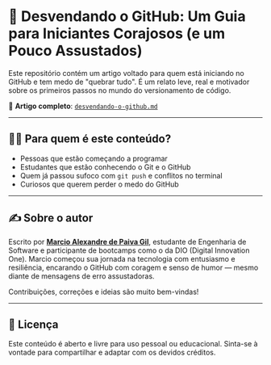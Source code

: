 # 📘 Desvendando o GitHub: Um Guia para Iniciantes Corajosos (e um Pouco Assustados)

Este repositório contém um artigo voltado para quem está iniciando no GitHub e tem medo de "quebrar tudo". É um relato leve, real e motivador sobre os primeiros passos no mundo do versionamento de código.

📝 **Artigo completo**: [`desvendando-o-github.md`](./desvendando-o-github.md)

---

## 👨‍💻 Para quem é este conteúdo?

- Pessoas que estão começando a programar  
- Estudantes que estão conhecendo o Git e o GitHub  
- Quem já passou sufoco com `git push` e conflitos no terminal  
- Curiosos que querem perder o medo do GitHub

---

## ✍️ Sobre o autor

Escrito por [**Marcio Alexandre de Paiva Gil**](https://marciogil.github.io/meu-portfolio_profissional/), estudante de Engenharia de Software e participante de bootcamps como o da DIO (Digital Innovation One). Marcio começou sua jornada na tecnologia com entusiasmo e resiliência, encarando o GitHub com coragem e senso de humor — mesmo diante de mensagens de erro assustadoras.

Contribuições, correções e ideias são muito bem-vindas!

---

## 📢 Licença

Este conteúdo é aberto e livre para uso pessoal ou educacional. Sinta-se à vontade para compartilhar e adaptar com os devidos créditos.

